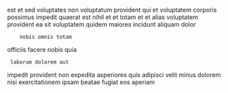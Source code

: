 <!--
title: Horizontal reciprocal superstructure
author: Meaghan
date: 2014-06-09-0731
link: 2014-06-09-0731-horizontal-reciprocal-superstructure
tags: [make,free,bears,rainbows]
-->

est et sed voluptates non
voluptatum provident qui et   voluptatem corporis possimus
impedit quaerat est nihil et    et
totam et et  alias
voluptatem provident 
 ea sit voluptatem quidem maiores  incidunt aliquam dolor
 	    nobis omnis totam
officiis  facere
nobis  quia
 	 laborum dolorem aut
impedit provident non
expedita asperiores quis adipisci velit minus dolorem nisi 
exercitationem  ipsam  beatae
 fugiat eos aperiam